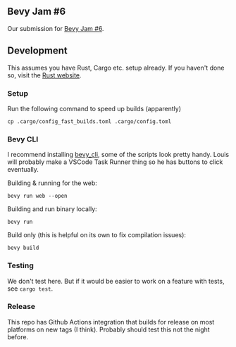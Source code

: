 ## Bevy Jam #6
Our submission for [Bevy Jam #6](https://itch.io/jam/bevy-jam-6).

## Development
This assumes you have Rust, Cargo etc. setup already. If you haven't done so, visit the [Rust website](https://www.rust-lang.org/tools/install).

### Setup
Run the following command to speed up builds (apparently)
```
cp .cargo/config_fast_builds.toml .cargo/config.toml
```

### Bevy CLI
I recommend installing [bevy_cli](https://github.com/TheBevyFlock/bevy_cli), some of the scripts look pretty handy.
Louis will probably make a VSCode Task Runner thing so he has buttons to click eventually.

Building & running for the web:
```
bevy run web --open
```

Building and run binary locally:
```
bevy run
```

Build only (this is helpful on its own to fix compilation issues):
```
bevy build
```

### Testing
We don't test here. But if it would be easier to work on a feature with tests, see `cargo test`.

### Release
This repo has Github Actions integration that builds for release on most platforms on new tags (I think). Probably
should test this not the night before.
